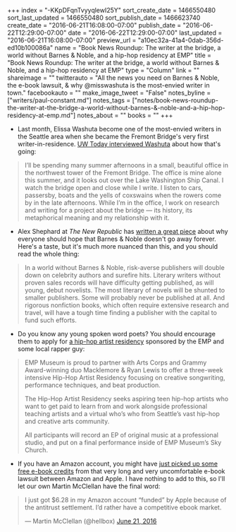 +++
index = "-KKpDFqnTvyyqlewI25Y"
sort_create_date = 1466550480
sort_last_updated = 1466550480
sort_publish_date = 1466623740
create_date = "2016-06-21T16:08:00-07:00"
publish_date = "2016-06-22T12:29:00-07:00"
date = "2016-06-22T12:29:00-07:00"
last_updated = "2016-06-21T16:08:00-07:00"
preview_url = "a10ec32a-41a4-0dab-356d-ed10b100086a"
name = "Book News Roundup: The writer at the bridge, a world without Barnes & Noble, and a hip-hop residency at EMP"
title = "Book News Roundup: The writer at the bridge, a world without Barnes & Noble, and a hip-hop residency at EMP"
type = "Column"
link = ""
shareimage = ""
twitterauto = "All the news you need on Barnes & Noble, the e-book lawsuit, & why @misswashuta is the most-envied writer in town."
facebookauto = ""
make_image_tweet = "False"
notes_byline = ["writers/paul-constant.md"]
notes_tags = ["notes/book-news-roundup-the-writer-at-the-bridge-a-world-without-barnes-&-noble-and-a-hip-hop-residency-at-emp.md"]
notes_about = ""
books = ""
+++
* Last month, Elissa Washuta become one of the most-envied writers in the Seattle area when she became the Fremont Bridge's very first writer-in-residence. [UW Today interviewed Washuta](http://www.washington.edu/news/2016/06/21/qa-essayist-elissa-washuta-on-being-the-fremont-bridges-first-writer-in-residence-another-recent-award-and-her-upcoming-book/) about how that's going:

<blockquote> I’ll be spending many summer afternoons in a small, beautiful office in the northwest tower of the Fremont Bridge. The office is mine alone this summer, and it looks out over the Lake Washington Ship Canal. I watch the bridge open and close while I write. I listen to cars, passersby, boats and the yells of coxswains when the rowers come by in the late afternoons. While I’m in the office, I work on research and writing for a project about the bridge — its history, its metaphorical meaning and my relationship with it.</blockquote>

* Alex Shephard at *The New Republic* has [written a great piece](https://newrepublic.com/article/133876/pulp-friction) about why everyone should hope that Barnes & Noble doesn't go away forever. Here's a taste, but it's much more nuanced than this, and you should read the whole thing:

<blockquote>In a world without Barnes & Noble, risk-averse publishers will double down on celebrity authors and surefire hits. Literary writers without proven sales records will have difficulty getting published, as will young, debut novelists. The most literary of novels will be shunted to smaller publishers. Some will probably never be published at all. And rigorous nonfiction books, which often require extensive research and travel, will have a tough time finding a publisher with the capital to fund such efforts.</blockquote>

* Do you know any young spoken word poets? You should encourage them to apply for [a hip-hop artist residency](http://empmuseum.org/programs-plus-education/programs/hip-hop-artist-residency.aspx) sponsored by the EMP and some local rapper guy:

<blockquote><p>EMP Museum is proud to partner with Arts Corps and Grammy Award-winning duo Macklemore & Ryan Lewis to offer a three-week intensive Hip-Hop Artist Residency focusing on creative songwriting, performance techniques, and beat production.</p>

<p>The Hip-Hop Artist Residency seeks aspiring teen hip-hop artists who want to get paid to learn from and work alongside professional teaching artists and a virtual who’s who from Seattle’s vast hip-hop and creative arts community. </p>

<p>All participants will record an EP of original music at a professional studio, and put on a final performance inside of EMP Museum’s Sky Church.</p></blockquote>

* If you have an Amazon account, you might have [just picked up some free e-book credits](http://mashable.com/2016/06/21/apple-ebook-settlement-amazon/#AJtfkGlSYmq0) from that very long and very uncomfortable e-book lawsuit between Amazon and Apple. I have nothing to add to this, so I'll let our own Martin McClellan have the final word:

<blockquote class="twitter-tweet" data-lang="en"><p lang="en" dir="ltr">I just got $6.28 in my Amazon account “funded” by Apple because of the antitrust settlement. I’d rather have a competitive ebook market.</p>&mdash; Martin McClellan (@hellbox) <a href="https://twitter.com/hellbox/status/745284312946245633">June 21, 2016</a></blockquote>
